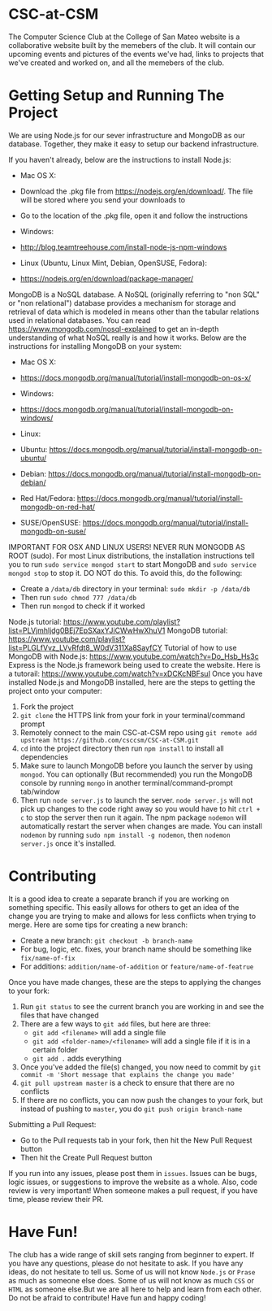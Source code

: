 # CSC-at-CSM
The Computer Science Club at the College of San Mateo website is a collaborative website built by the memebers of the club. It will contain our upcoming events and pictures of the events we've had, links to projects that we've created and worked on, and all the memebers of the club.

# Getting Setup and Running The Project
We are using Node.js for our sever infrastructure and MongoDB as our database. Together, they make it easy to setup our backend infrastructure.

If you haven't already, below are the instructions to install Node.js:
  * Mac OS X:
   * Download the .pkg file from https://nodejs.org/en/download/. The file will be stored where you send your downloads to
   * Go to the location of the .pkg file, open it and follow the instructions
  
  * Windows: 
   * http://blog.teamtreehouse.com/install-node-js-npm-windows
  
  * Linux (Ubuntu, Linux Mint, Debian, OpenSUSE, Fedora):
   * https://nodejs.org/en/download/package-manager/

MongoDB is a NoSQL database. A NoSQL (originally referring to "non SQL" or "non relational") database provides a mechanism for storage and retrieval of data which is modeled in means other than the tabular relations used in relational databases. You can read https://www.mongodb.com/nosql-explained to get an in-depth understanding of what NoSQL really is and how it works. Below are the instructions for installing MongoDB on your system:
 * Mac OS X:
  * https://docs.mongodb.org/manual/tutorial/install-mongodb-on-os-x/
 
 * Windows:
  * https://docs.mongodb.org/manual/tutorial/install-mongodb-on-windows/
  
 * Linux:
  * Ubuntu: https://docs.mongodb.org/manual/tutorial/install-mongodb-on-ubuntu/ 
  * Debian: https://docs.mongodb.org/manual/tutorial/install-mongodb-on-debian/
  * Red Hat/Fedora: https://docs.mongodb.org/manual/tutorial/install-mongodb-on-red-hat/
  * SUSE/OpenSUSE: https://docs.mongodb.org/manual/tutorial/install-mongodb-on-suse/

IMPORTANT FOR OSX AND LINUX USERS! NEVER RUN MONGODB AS ROOT (sudo). For most Linux distributions, the installation instructions tell you to run `sudo service mongod start` to start MongoDB and `sudo service mongod stop` to stop it. DO NOT do this. To avoid this, do the following:
 * Create a `/data/db` directory in your terminal: `sudo mkdir -p /data/db`
 * Then run `sudo chmod 777 /data/db`
 * Then run `mongod` to check if it worked

Node.js tutorial: https://www.youtube.com/playlist?list=PLVjmhljdg0BEj7EpSXaxYJiCWwHwXhuV1
MongoDB tutorial: https://www.youtube.com/playlist?list=PLGLfVvz_LVvRfdt8_W0dV311Xa8SayfCY
Tutorial of how to use MongoDB with Node.js: https://www.youtube.com/watch?v=Do_Hsb_Hs3c
Express is the Node.js framework being used to create the website. Here is a tutorail: https://www.youtube.com/watch?v=xDCKcNBFsuI 
Once you have installed Node.js and MongoDB installed, here are the steps to getting the project onto your computer:
  1. Fork the project
  2. `git clone` the HTTPS link from your fork in your terminal/command prompt
  3. Remotely connect to the main CSC-at-CSM repo using `git remote add upstream https://github.com/csccsm/CSC-at-CSM.git`
  4. `cd` into the project directory then run `npm install` to install all dependencies
  5. Make sure to launch MongoDB before you launch the server by using `mongod`. You can optionally (But recommended) you run the MongoDB console by running `mongo` in another terminal/command-prompt tab/window
  6. Then run `node server.js` to launch the server. `node server.js` will not pick up changes to the code right away so you would have to hit `ctrl + c` to stop the server then run it again. The npm package `nodemon` will automatically restart the server when changes are made. You can install `nodemon` by running `sudo npm install -g nodemon`, then `nodemon server.js` once it's installed.

# Contributing
It is a good idea to create a separate branch if you are working on something specific. This easily allows for others to get an idea of the change you are trying to make and allows for less conflicts when trying to merge. Here are some tips for creating a new branch:
 * Create a new branch: `git checkout -b branch-name`
 * For bug, logic, etc. fixes, your branch name should be something like `fix/name-of-fix`
 * For additions: `addition/name-of-addition` or `feature/name-of-featrue`

Once you have made changes, these are the steps to applying the changes to your fork:
  1. Run `git status` to see the current branch you are working in and see the files that have changed
  2. There are a few ways to `git add` files, but here are three:
      * `git add <filename>` will add a single file
      * `git add <folder-name>/<filename>` will add a single file if it is in a certain folder
      * `git add .` adds everything
  3. Once you've added the file(s) changed, you now need to commit by `git commit -m 'Short message that explains the change you made'`
  4. `git pull upstream master` is a check to ensure that there are no conflicts
  5. If there are no conflicts, you can now push the changes to your fork, but instead of pushing to `master`, you do `git push origin branch-name`

Submitting a Pull Request:
  * Go to the Pull requests tab in your fork, then hit the New Pull Request button
  * Then hit the Create Pull Request button

If you run into any issues, please post them in `issues`. Issues can be bugs, logic issues, or suggestions to improve the website as a whole. Also, code review is very important! When someone makes a pull request, if you have time, please review their PR.

# Have Fun!
The club has a wide range of skill sets ranging from beginner to expert. If you have any questions, please do not hesitate to ask. If you have any ideas, do not hesitate to tell us. Some of us will not know `Node.js` or `Prase` as much as someone else does. Some of us will not know as much `CSS` or `HTML` as someone else.But we are all here to help and learn from each other. Do not be afraid to contribute! Have fun and happy coding!
